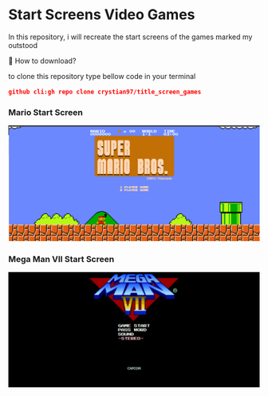 # Start Screens Video Games

In this repository, i will recreate the start screens of the games marked my outstood

🤔 How to download?

to clone this repository type bellow code in your terminal

```json
github cli:gh repo clone crystian97/title_screen_games

```

### Mario Start Screen

![Untitled](/readme/Start%20Screens%20Video%20Games%20211d10e35f134d12a5a09431d0c7de32/Untitled.png)

### Mega Man VII Start Screen

![Untitled](/readme/Start%20Screens%20Video%20Games%20211d10e35f134d12a5a09431d0c7de32/Untitled%201.png)